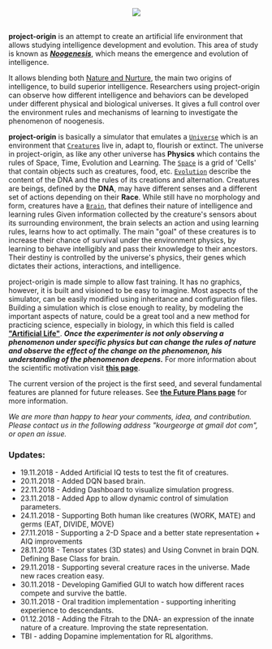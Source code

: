 <p align="center">
  <img src="https://github.com/kourgeorge/project-origin/blob/master/docs/origin-icon.png?raw=true"><br><br>
</p>

**project-origin** is an attempt to create an artificial life environment that allows studying intelligence development and evolution.
This area of study is known as [***Noogenesis***](https://en.wikipedia.org/wiki/Noogenesis), which means the emergence and evolution of intelligence.

It allows blending both [Nature and Nurture](https://en.wikipedia.org/wiki/Nature_versus_nurture), the main two origins of intelligence, to build superior intelligence. 
Researchers using project-origin can observe how different intelligence and behaviors can be developed under different physical and biological universes.
It gives a full control over the environment rules and mechanisms of learning to investigate the phenomenon of noogenesis.

**project-origin** is basically a simulator that emulates a [`Universe`](/docs/Universe.md) which is an environment that [`Creatures`](/docs/Creature.md) live in, adapt to, flourish or extinct.
The universe in project-origin, as like any other universe has **Physics** which contains the rules of Space, Time, Evolution and Learning.
The [`Space`](/docs/Space.md) is a grid of 'Cells' that contain objects such as creatures, food, etc.
[`Evolution`](/docs/Evolution.md) describe the content of the DNA and the rules of its creations and alternation.
Creatures are beings, defined by the **DNA**, may have different senses and a different set of actions depending on their **Race**.
While still have no morphology and form, creatures have a [`Brain`](/docs/Brain.md), that defines their nature of intelligence and learning rules
Given information collected by the creature's sensors about its surrounding environment, the brain selects an action and using learning rules, learns how to act optimally. 
The main "goal" of these creatures is to increase their chance of survival under the environment physics, by learning to behave intelligibly and pass their knowledge to their ancestors. 
Their destiny is controlled by the universe's physics, their genes which dictates their actions, interactions, and intelligence.

project-origin is made simple to allow fast training.
It has no graphics, however, it is built and visioned to be easy to imagine.
Most aspects of the simulator, can be easily modified using inheritance and configuration files.
Building a simulation which is close enough to reality, by modeling the important aspects of nature, could be a great tool and a new method for practicing science, especially in biology, in which this field is called [**"Artificial Life"**](https://en.wikipedia.org/wiki/Artificial_life).
***Once the experimenter is not only observing a phenomenon under specific physics but can change the rules of nature and observe the effect of the change on the phenomenon, his understanding of the phenomenon deepens.***
For more information about the scientific motivation visit [**this page**](/docs/Scientific.md).

The current version of the project is the first seed, and several fundamental features are planned for future releases.
See [**the Future Plans page**](/docs/FuturePlans.md) for more information.

_We are more than happy to hear your comments, idea, and contribution.
Please contact us in the following address "kourgeorge at gmail dot com", or open an issue._

### Updates:
* 19.11.2018 - Added Artificial IQ tests to test the fit of creatures.
* 20.11.2018 - Added DQN based brain.
* 22.11.2018 - Adding Dashboard to visualize simulation progress.
* 23.11.2018 - Added App to allow dynamic control of simulation parameters.
* 24.11.2018 - Supporting Both human like creatures (WORK, MATE) and germs (EAT, DIVIDE, MOVE)
* 27.11.2018 - Supporting a 2-D Space and a better state representation + AIQ improvements
* 28.11.2018 - Tensor states (3D states) and Using Convnet in brain DQN. Defining Base Class for brain.
* 29.11.2018 - Supporting several creature races in the universe. Made new races creation easy.
* 30.11.2018 - Developing Gamified GUI to watch how different races compete and survive the battle.
* 30.11.2018 - Oral tradition implementation - supporting inheriting experience to descendants.
* 01.12.2018 - Adding the Fitrah to the DNA- an expression of the innate nature of a creature. Improving the state representation.
* TBI - adding Dopamine implementation for RL algorithms.
